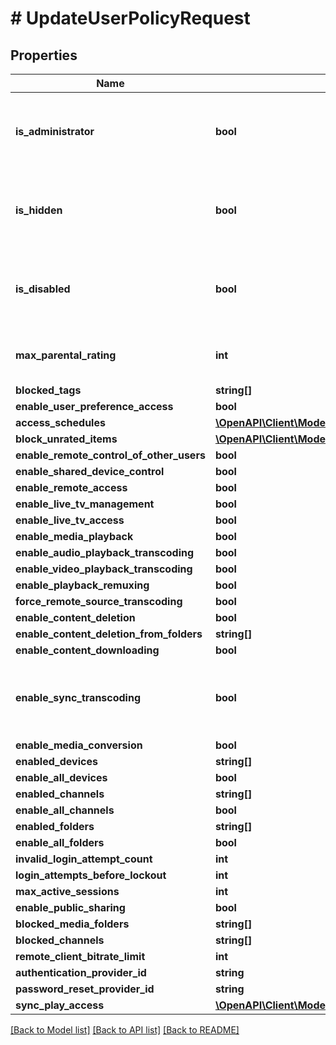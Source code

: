 # # UpdateUserPolicyRequest

## Properties

Name | Type | Description | Notes
------------ | ------------- | ------------- | -------------
**is_administrator** | **bool** | Gets or sets a value indicating whether this instance is administrator. | [optional]
**is_hidden** | **bool** | Gets or sets a value indicating whether this instance is hidden. | [optional]
**is_disabled** | **bool** | Gets or sets a value indicating whether this instance is disabled. | [optional]
**max_parental_rating** | **int** | Gets or sets the max parental rating. | [optional]
**blocked_tags** | **string[]** |  | [optional]
**enable_user_preference_access** | **bool** |  | [optional]
**access_schedules** | [**\OpenAPI\Client\Model\AccessSchedule[]**](AccessSchedule.md) |  | [optional]
**block_unrated_items** | [**\OpenAPI\Client\Model\UnratedItem[]**](UnratedItem.md) |  | [optional]
**enable_remote_control_of_other_users** | **bool** |  | [optional]
**enable_shared_device_control** | **bool** |  | [optional]
**enable_remote_access** | **bool** |  | [optional]
**enable_live_tv_management** | **bool** |  | [optional]
**enable_live_tv_access** | **bool** |  | [optional]
**enable_media_playback** | **bool** |  | [optional]
**enable_audio_playback_transcoding** | **bool** |  | [optional]
**enable_video_playback_transcoding** | **bool** |  | [optional]
**enable_playback_remuxing** | **bool** |  | [optional]
**force_remote_source_transcoding** | **bool** |  | [optional]
**enable_content_deletion** | **bool** |  | [optional]
**enable_content_deletion_from_folders** | **string[]** |  | [optional]
**enable_content_downloading** | **bool** |  | [optional]
**enable_sync_transcoding** | **bool** | Gets or sets a value indicating whether [enable synchronize]. | [optional]
**enable_media_conversion** | **bool** |  | [optional]
**enabled_devices** | **string[]** |  | [optional]
**enable_all_devices** | **bool** |  | [optional]
**enabled_channels** | **string[]** |  | [optional]
**enable_all_channels** | **bool** |  | [optional]
**enabled_folders** | **string[]** |  | [optional]
**enable_all_folders** | **bool** |  | [optional]
**invalid_login_attempt_count** | **int** |  | [optional]
**login_attempts_before_lockout** | **int** |  | [optional]
**max_active_sessions** | **int** |  | [optional]
**enable_public_sharing** | **bool** |  | [optional]
**blocked_media_folders** | **string[]** |  | [optional]
**blocked_channels** | **string[]** |  | [optional]
**remote_client_bitrate_limit** | **int** |  | [optional]
**authentication_provider_id** | **string** |  | [optional]
**password_reset_provider_id** | **string** |  | [optional]
**sync_play_access** | [**\OpenAPI\Client\Model\SyncPlayUserAccessType**](SyncPlayUserAccessType.md) |  | [optional]

[[Back to Model list]](../../README.md#models) [[Back to API list]](../../README.md#endpoints) [[Back to README]](../../README.md)
